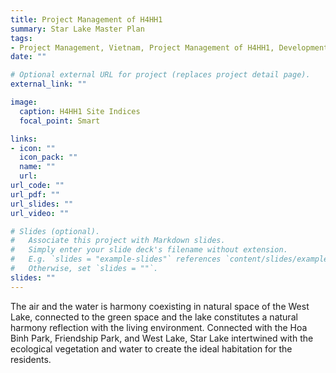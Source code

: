 ```yaml
---
title: Project Management of H4HH1 
summary: Star Lake Master Plan
tags:
- Project Management, Vietnam, Project Management of H4HH1, Development
date: ""

# Optional external URL for project (replaces project detail page).
external_link: ""

image:
  caption: H4HH1 Site Indices
  focal_point: Smart

links:
- icon: ""
  icon_pack: ""
  name: ""
  url: 
url_code: ""
url_pdf: ""
url_slides: ""
url_video: ""

# Slides (optional).
#   Associate this project with Markdown slides.
#   Simply enter your slide deck's filename without extension.
#   E.g. `slides = "example-slides"` references `content/slides/example-slides.md`.
#   Otherwise, set `slides = ""`.
slides: ""
---
```


The air and the water is harmony coexisting in natural space of the West Lake, connected to the green space and the lake constitutes a natural harmony reflection with the living environment. Connected with the Hoa Binh Park, Friendship Park, and West Lake, Star Lake intertwined with the ecological vegetation and water to create the ideal habitation for the residents.

